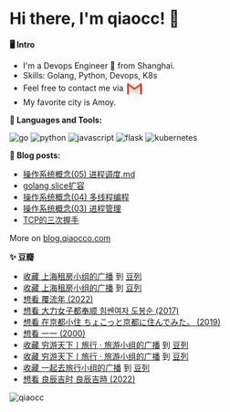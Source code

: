 # Hi there, I'm qiaocc! 👋

**🖥 Intro**

- I'm a Devops Engineer 🚀 from Shanghai.
- Skills: Golang, Python, Devops, K8s
- Feel free to contact me via <a href="mailto:qiaocco@gmail.com" target="blank"><img align="center" src="https://raw.githubusercontent.com/dongweiming/dongweiming/master/assets/gmail.svg" alt="Gmail" height="30" width="30" /></a>
- My favorite city is Amoy.

**🌈 Languages and Tools:**

<p align="left">
<img src="https://simpleicons.org/icons/go.svg" alt="go" width="40" height="40"/>
<img src="https://simpleicons.org/icons/python.svg" alt="python" width="40" height="40"/>
<img src="https://simpleicons.org/icons/django.svg" alt="javascript" width="40" height="40"/>
<img src="https://www.vectorlogo.zone/logos/pocoo_flask/pocoo_flask-icon.svg" alt="flask" width="40" height="40"/>
<img src="https://www.vectorlogo.zone/logos/kubernetes/kubernetes-icon.svg" alt="kubernetes" width="40" height="40"/>
</p>


**📝 Blog posts:**

<!-- BLOG-POST-LIST:START -->
- [操作系统概念&lpar;05&rpar; 进程调度.md](https://blog.qiaocco.com/post/%E6%93%8D%E4%BD%9C%E7%B3%BB%E7%BB%9F%E6%A6%82%E5%BF%B505-%E8%BF%9B%E7%A8%8B%E8%B0%83%E5%BA%A6/)
- [golang slice扩容](https://blog.qiaocco.com/post/slice%E6%89%A9%E5%AE%B9/)
- [操作系统概念&lpar;04&rpar; 多线程编程](https://blog.qiaocco.com/post/%E6%93%8D%E4%BD%9C%E7%B3%BB%E7%BB%9F%E6%A6%82%E5%BF%B504-%E5%A4%9A%E7%BA%BF%E7%A8%8B%E7%BC%96%E7%A8%8B/)
- [操作系统概念&lpar;03&rpar; 进程管理](https://blog.qiaocco.com/post/%E6%93%8D%E4%BD%9C%E7%B3%BB%E7%BB%9F%E6%A6%82%E5%BF%B503-%E8%BF%9B%E7%A8%8B%E7%AE%A1%E7%90%86/)
- [TCP的三次握手](https://blog.qiaocco.com/post/tcp%E7%9A%84%E4%B8%89%E6%AC%A1%E6%8F%A1%E6%89%8B/)
<!-- BLOG-POST-LIST:END -->
More on <a href="https://blog.qiaocco.com" target="blank">blog.qiaocco.com</a>

**✨ 豆瓣**

<!-- DOUBAN-ACTIVITIES:START -->
- [收藏 上海租房小组的广播](https://www.douban.com/doulist/146201674/?start=0&sort=time#item1366945964) 到 [豆列 ](https://www.douban.com/people/153932994/status/4026439228/)
- [收藏 上海租房小组的广播](https://www.douban.com/doulist/146201674/?start=0&sort=time#item1365782648) 到 [豆列 ](https://www.douban.com/people/153932994/status/4022884021/)
- [想看 覆流年‎ (2022)](https://www.douban.com/people/153932994/status/4018892222/)
- [想看 大力女子都奉顺 힘쎈여자 도봉순‎ (2017)](https://www.douban.com/people/153932994/status/4018891492/)
- [想看 在京都小住 ちょこっと京都に住んでみた。‎ (2019)](https://www.douban.com/people/153932994/status/4005628339/)
- [想看 一一‎ (2000)](https://www.douban.com/people/153932994/status/4003550974/)
- [收藏 穷游天下丨旅行 · 旅游小组的广播](https://www.douban.com/doulist/149896282/?start=0&sort=time#item1359445147) 到 [豆列 ](https://www.douban.com/people/153932994/status/4001927798/)
- [收藏 穷游天下丨旅行 · 旅游小组的广播](https://www.douban.com/doulist/149896282/?start=0&sort=time#item1357218097) 到 [豆列 ](https://www.douban.com/people/153932994/status/3995138400/)
- [收藏 一起去旅行小组的广播](https://www.douban.com/doulist/149896282/?start=0&sort=time#item1356204990) 到 [豆列 ](https://www.douban.com/people/153932994/status/3991993411/)
- [想看 良辰吉时 良辰吉時‎ (2022)](https://www.douban.com/people/153932994/status/3991008462/)
<!-- DOUBAN-ACTIVITIES:END -->

<p align="left">
<img align="left" src="https://github-readme-stats.vercel.app/api/top-langs/?username=qiaocco&layout=compact&hide=html" alt="qiaocc" />
</p>

